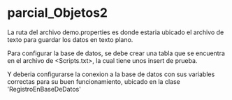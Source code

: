 # parcial_Objetos2

La ruta del archivo demo.properties es donde estaria ubicado el archivo de texto para guardar los datos en texto plano.

Para configurar la base de datos, se debe crear una tabla que se encuentra en el archivo de <Scripts.txt>, la cual tiene unos insert de prueba.

Y deberia configurarse la conexion a la base de datos con sus variables correctas para su buen funcionamiento, ubicado en la clase 'RegistroEnBaseDeDatos'
